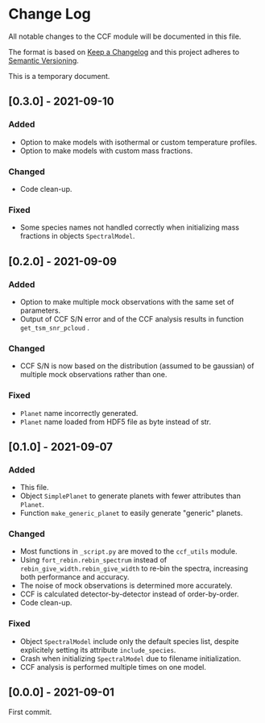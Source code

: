 # Change Log
All notable changes to the CCF module will be documented in this file.

The format is based on [Keep a Changelog](http://keepachangelog.com)
and this project adheres to [Semantic Versioning](http://semver.org).

This is a temporary document.

## [0.3.0] - 2021-09-10
### Added
- Option to make models with isothermal or custom temperature profiles.
- Option to make models with custom mass fractions.

### Changed
- Code clean-up.

### Fixed
- Some species names not handled correctly when initializing mass fractions in objects `SpectralModel`.

## [0.2.0] - 2021-09-09
### Added
- Option to make multiple mock observations with the same set of parameters.
- Output of CCF S/N error and of the CCF analysis results in function `get_tsm_snr_pcloud` .

### Changed
- CCF S/N is now based on the distribution (assumed to be gaussian) of multiple mock observations rather than one.

### Fixed
- `Planet` name incorrectly generated.
- `Planet` name loaded from HDF5 file as byte instead of str.


## [0.1.0] - 2021-09-07
### Added
- This file.
- Object `SimplePlanet` to generate planets with fewer attributes than `Planet`.
- Function `make_generic_planet` to easily generate "generic" planets.

### Changed
- Most functions in `_script.py` are moved to the `ccf_utils` module.
- Using `fort_rebin.rebin_spectrum` instead of `rebin_give_width.rebin_give_width` to re-bin the spectra, increasing both performance and accuracy.
- The noise of mock observations is determined more accurately.
- CCF is calculated detector-by-detector instead of order-by-order.
- Code clean-up.

### Fixed
- Object `SpectralModel` include only the default species list, despite explicitely setting its attribute `include_species`.
- Crash when initializing `SpectralModel` due to filename initialization.
- CCF analysis is performed multiple times on one model.

## [0.0.0] - 2021-09-01
First commit.